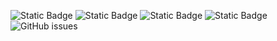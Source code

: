 ![Static Badge](https://img.shields.io/badge/blacklists-60-000000) ![Static Badge](https://img.shields.io/badge/blacklisted-2877935-cc0000) ![Static Badge](https://img.shields.io/badge/whitelisted-2243-00CC00) ![Static Badge](https://img.shields.io/badge/streaming_blacklist-28107-000000) ![GitHub issues](https://img.shields.io/github/issues/fabriziosalmi/blacklists)
